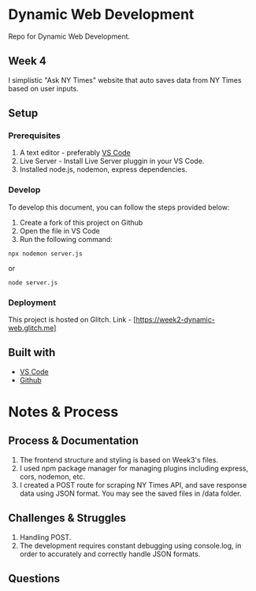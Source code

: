 # Dynamic Web Development

Repo for Dynamic Web Development. 

## Week 4

I simplistic "Ask NY Times" website that auto saves data from NY Times based on user inputs. 

## Setup

### Prerequisites

1. A text editor - preferably [VS Code](https://code.visualstudio.com/)
2. Live Server - Install Live Server pluggin in your VS Code.
3. Installed node.js, nodemon, express dependencies.

### Develop

To develop this document, you can follow the steps provided below:
1. Create a fork of this project on Github
2. Open the file in VS Code
3. Run the following command:

```
npx nodemon server.js
```

or

```
node server.js
```

### Deployment

This project is hosted on Glitch. Link - [https://week2-dynamic-web.glitch.me]

## Built with

* [VS Code](https://code.visualstudio.com/)
* [Github](https://github.com)

# Notes & Process

## Process & Documentation

1. The frontend structure and styling is based on Week3's files.
2. I used npm package manager for managing plugins including express, cors, nodemon, etc.
3. I created a POST route for scraping NY Times API, and save response data using JSON format. You may see the saved files in /data folder.

## Challenges & Struggles

1. Handling POST. 
2. The development requires constant debugging using console.log, in order to accurately and correctly handle JSON formats.

## Questions


